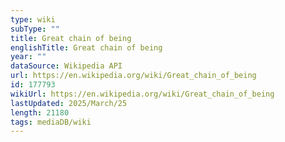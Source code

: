 ```yaml
---
type: wiki
subType: ""
title: Great chain of being
englishTitle: Great chain of being
year: ""
dataSource: Wikipedia API
url: https://en.wikipedia.org/wiki/Great_chain_of_being
id: 177793
wikiUrl: https://en.wikipedia.org/wiki/Great_chain_of_being
lastUpdated: 2025/March/25
length: 21180
tags: mediaDB/wiki
---
```

